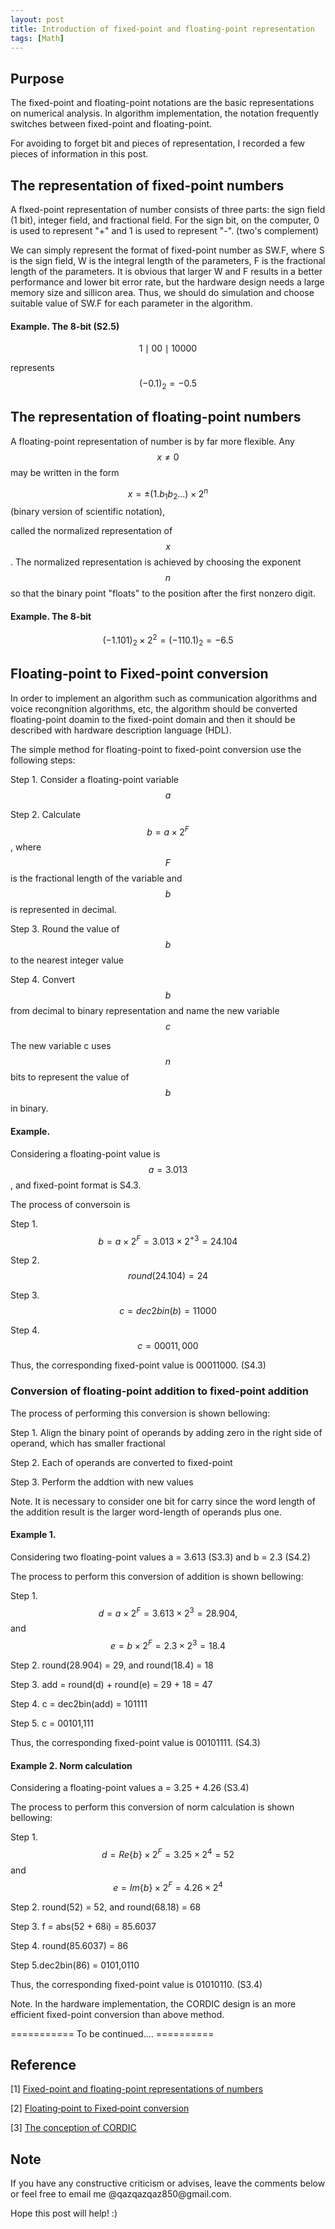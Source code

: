 ```yaml
---
layout: post
title: Introduction of fixed-point and floating-point representation
tags: [Math] 
---
```


## Purpose
   The fixed-point and floating-point notations are the basic representations on numerical analysis. In algorithm implementation, the notation frequently switches between fixed-point and floating-point. 

   For avoiding to forget bit and pieces of representation, I recorded a few pieces of information in this post.

## The representation of fixed-point numbers
   A flxed-point representation of number consists of three parts: the sign field (1 bit), integer field, and fractional field. For the sign bit, on the computer, 0 is used to represent "+" and 1 is used to represent "-". (two's complement)

   We can simply represent the format of fixed-point number as SW.F, where S is the sign field, W is the integral length of the parameters, F is the fractional length of the parameters. It is obvious that larger W and F results in a better performance and lower bit error rate, but the hardware design needs a large memory size and sillicon area. Thus, we should do simulation and choose suitable value of SW.F for each parameter in the algorithm.

#### Example. The 8-bit (S2.5)
   $$ 1 \mid 00 \mid 10000 $$

   represents $$ (-0.1)_2 = -0.5 $$

## The representation of floating-point numbers
   A floating-point representation of number is by far more flexible. Any $$ x \neq 0 $$ may be written in the form

   $$ x = \pm (1.b_1b_2... ) \times 2^n$$ (binary version of scientific notation), 

   called the normalized representation of $$x$$. The normalized representation is achieved by choosing the exponent $$n$$ so that the binary point "floats" to the position after the first nonzero digit. 

#### Example. The  8-bit
   $$ (-1.101)_2 \times 2^2  = (-110.1)_2 = -6.5$$

## Floating‐point to Fixed‐point conversion
   In order to implement an algorithm such as communication algorithms and voice recongnition algorithms, etc, the algorithm should be converted floating-point doamin to the fixed-point domain and then it should be described with hardware description language (HDL). 

   The simple method for floating-point to fixed-point conversion use the following steps: 

   Step 1. Consider a floating-point variable $$a$$ 

   Step 2. Calculate $$ b = a \times 2^F $$, where $$ F $$ is the fractional length of the variable and $$ b $$ is represented in decimal.

   Step 3. Round the value of $$ b $$ to the nearest integer value

   Step 4. Convert $$ b $$ from decimal to binary representation and name the new variable $$ c $$

   The new variable c uses $$ n $$ bits to represent the value of $$ b $$ in binary.

#### Example. 
   Considering a floating-point value is $$ a = 3.013$$, and fixed-point format is S4.3. 

   The process of conversoin is
   
   Step 1. $$ b = a \times 2^F = 3.013 \times 2^{+3} = 24.104 $$
   
   Step 2. $$ round(24.104) = 24 $$
   
   Step 3. $$ c = dec2bin(b) = 11000 $$
   
   Step 4. $$ c = 00011,000 $$

   Thus, the corresponding fixed-point value is 00011000. (S4.3)

### Conversion of floating-point addition to fixed-point addition
   The process of performing this conversion is shown bellowing:
   
   Step 1. Align the binary point of operands by adding zero in the right side of operand, which has smaller fractional
   
   Step 2. Each of operands are converted to fixed-point
   
   Step 3. Perform the addtion with new values

   Note. It is necessary to consider one bit for carry since the word length of the addition result is the larger word-length of operands plus one.

#### Example 1. 
   Considering two floating-point values a = 3.613 (S3.3) and b = 2.3 (S4.2)

   The process to perform this conversion of addition is shown bellowing:

   Step 1. $$d = a \times 2^F = 3.613 \times 2^3 = 28.904, $$ and $$e = b \times 2^F = 2.3 \times 2^3 = 18.4$$
   
   Step 2. round(28.904) = 29, and round(18.4) = 18
   
   Step 3. add = round(d) + round(e) = 29 + 18 = 47
   
   Step 4. c = dec2bin(add) = 101111
   
   Step 5. c = 00101,111

   Thus, the corresponding fixed-point value is 00101111. (S4.3)

#### Example 2. Norm calculation
   Considering a floating-point values a = 3.25 + 4.26 (S3.4)

   The process to perform this conversion of norm calculation is shown bellowing:

   Step 1. $$d = Re\{b\} \times 2^F = 3.25 \times 2^4 = 52 $$ and $$e = Im\{b\} \times 2^F = 4.26 \times 2^4$$
   
   Step 2. round(52) = 52, and round(68.18) = 68
   
   Step 3. f = abs(52 + 68i) = 85.6037
   
   Step 4. round(85.6037) = 86
   
   Step 5.dec2bin(86) = 0101,0110

   Thus, the corresponding fixed-point value is 01010110. (S3.4)

   Note. In the hardware implementation, the CORDIC design is an more efficient fixed-point conversion than above method.

=========== To be continued.... ==========

## Reference
[1] [Fixed-point and floating-point representations of numbers](http://www.math.drexel.edu/~tolya/300_float.pdf)

[2] [Floating‐point to Fixed‐point conversion](http://ee.sharif.edu/~digitalvlsi/Docs/Fixed-Point.pdf)

[3] [The conception of CORDIC](https://upload.wikimedia.org/wikiversity/en/9/94/CORDIC.Matlab.1.A.20110715.pdf)

## Note
<p>If you have any constructive criticism or advises, leave the comments below or feel free to email me @qazqazqaz850@gmail.com.

Hope this post will help! :)
</p>